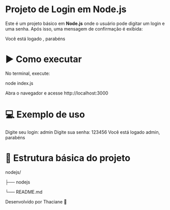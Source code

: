 # Projeto de Login em Node.js

Este é um projeto básico em **Node.js** onde o usuário pode digitar um login e uma senha. Após isso, uma mensagem de confirmação é exibida:

Você está logado <login>, parabéns

# ▶️ Como executar

No terminal, execute:

node index.js

Abra o navegador e acesse http://localhost:3000

# 💻 Exemplo de uso
Digite seu login: admin
Digite sua senha: 123456
Você está logado admin, parabéns

# 📁 Estrutura básica do projeto
nodejs/

├── nodejs

└── README.md

Desenvolvido por Thaciane 🚀



